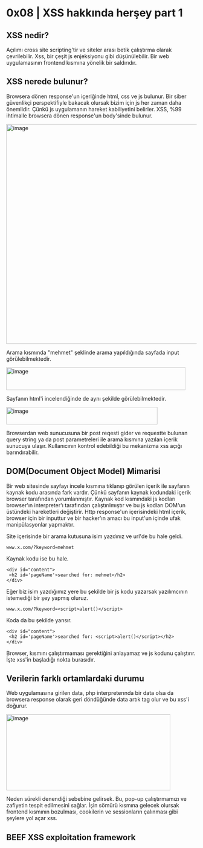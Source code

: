 # **0x08 | XSS hakkında herşey part 1**

## **XSS nedir?**

Açılımı cross site scripting'tir ve siteler arası betik çalıştırma olarak çevrilebilir. Xss, bir çeşit js enjeksiyonu gibi düşünülebilir. Bir web uygulamasının frontend 
kısmına yönelik bir saldırıdır.

## **XSS nerede bulunur?**

Browsera dönen response'un içeriğinde html, css ve js bulunur. Bir siber güvenlikçi perspektifiyle bakacak olursak bizim için js her zaman daha önemlidir. Çünkü js 
uygulamanın hareket kabiliyetini belirler. XSS, %99 ihtimalle browsera dönen response'un body'sinde bulunur. 

<img width="1153" height="581" alt="image" src="https://github.com/user-attachments/assets/06e5ce8c-241f-4345-b66c-14ce0efbed57" />

Arama kısmında "mehmet" şeklinde arama yapıldığında sayfada input görülebilmektedir. 

<img width="474" height="60" alt="image" src="https://github.com/user-attachments/assets/379af923-fee4-483c-a367-ac33d679c1bf" />

Sayfanın html'i incelendiğinde de aynı şekilde görülebilmektedir.

<img width="400" height="46" alt="image" src="https://github.com/user-attachments/assets/be6e3446-0980-4420-bf05-561b748b7e65" />

Browserdan web sunucusuna bir post reqesti gider ve requestte bulunan query string ya da post parametreleri ile arama kısmına yazılan içerik sunucuya ulaşır. Kullanıcının kontrol edebildiği bu mekanizma xss açığı barındırabilir. 

## **DOM(Document Object Model) Mimarisi**

Bir web sitesinde sayfayı incele kısmına tıklanıp görülen içerik ile sayfanın kaynak kodu arasında fark vardır. Çünkü sayfanın kaynak kodundaki içerik browser tarafından yorumlanmıştır. Kaynak kod kısmındaki js kodları browser'ın interpreter'ı tarafından çalıştırılmıştır ve bu js kodları DOM'un üstündeki hareketleri değiştirir. Http response'un içerisindeki html içerik, browser için bir inputtur ve bir hacker'ın amacı bu input'un içinde ufak manipülasyonlar yapmaktır. 

Site içerisinde bir arama kutusuna isim yazdınız ve url'de bu hale geldi.

```
www.x.com/?keyword=mehmet
```

Kaynak kodu ise bu hale.

```
<div id="content">
 <h2 id='pageName'>searched for: mehmet</h2>
</div>
```

Eğer biz isim yazdığımız yere bu şekilde bir js kodu yazarsak yazılımcının istemediği bir şey yapmış oluruz.

```
www.x.com/?keyword=<script>alert()</script>
```

Koda da bu şekilde yansır.

```
<div id="content">
 <h2 id='pageName'>searched for: <script>alert()</script></h2>
</div>
```

Browser, <script>alert()</script> kısmını çalıştırmaması gerektiğini anlayamaz ve js kodunu çalıştırır. İşte xss'in başladığı nokta burasıdır. 

## **Verilerin farklı ortamlardaki durumu**

Web uygulamasına girilen data, php interpreterında bir data olsa da browsera response olarak geri döndüğünde data artık tag olur ve bu xss'i doğurur. 

<img width="434" height="201" alt="image" src="https://github.com/user-attachments/assets/dcc0a012-53ac-40f8-9cc3-a2195f906f78" />

Neden sürekli <script>alert()</script> denendiği sebebine gelirsek. Bu, pop-up çalıştırmamızı ve zafiyetin tespit edilmesini sağlar. İşin sömürü kısmına gelecek olursak frontend kısmının bozulması, cookilerin ve sessionların çalınması gibi şeylere yol açar xss.

## **BEEF XSS exploitation framework**


